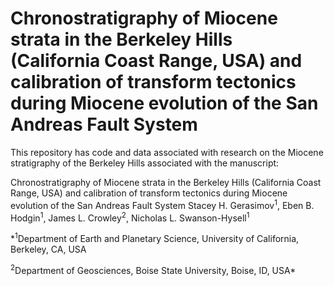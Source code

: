 # Chronostratigraphy of Miocene strata in the Berkeley Hills (California Coast Range, USA) and calibration of transform tectonics during Miocene evolution of the San Andreas Fault System

This repository has code and data associated with research on the Miocene stratigraphy of the Berkeley Hills associated with the manuscript:

Chronostratigraphy of Miocene strata in the Berkeley Hills (California Coast Range, USA) and calibration of transform tectonics during Miocene evolution of the San Andreas Fault System
Stacey H. Gerasimov<sup>1</sup>, Eben B. Hodgin<sup>1</sup>, James L. Crowley<sup>2</sup>, Nicholas L. Swanson-Hysell<sup>1</sup>

*<sup>1</sup>Department of Earth and Planetary Science, University of California, Berkeley, CA, USA

<sup>2</sup>Department of Geosciences, Boise State University, Boise, ID, USA*

